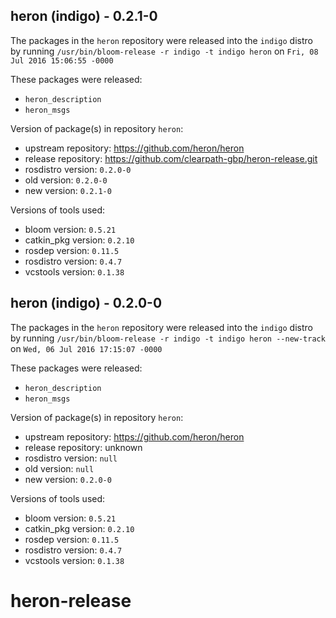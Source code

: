 ## heron (indigo) - 0.2.1-0

The packages in the `heron` repository were released into the `indigo` distro by running `/usr/bin/bloom-release -r indigo -t indigo heron` on `Fri, 08 Jul 2016 15:06:55 -0000`

These packages were released:
- `heron_description`
- `heron_msgs`

Version of package(s) in repository `heron`:

- upstream repository: https://github.com/heron/heron
- release repository: https://github.com/clearpath-gbp/heron-release.git
- rosdistro version: `0.2.0-0`
- old version: `0.2.0-0`
- new version: `0.2.1-0`

Versions of tools used:

- bloom version: `0.5.21`
- catkin_pkg version: `0.2.10`
- rosdep version: `0.11.5`
- rosdistro version: `0.4.7`
- vcstools version: `0.1.38`


## heron (indigo) - 0.2.0-0

The packages in the `heron` repository were released into the `indigo` distro by running `/usr/bin/bloom-release -r indigo -t indigo heron --new-track` on `Wed, 06 Jul 2016 17:15:07 -0000`

These packages were released:
- `heron_description`
- `heron_msgs`

Version of package(s) in repository `heron`:

- upstream repository: https://github.com/heron/heron
- release repository: unknown
- rosdistro version: `null`
- old version: `null`
- new version: `0.2.0-0`

Versions of tools used:

- bloom version: `0.5.21`
- catkin_pkg version: `0.2.10`
- rosdep version: `0.11.5`
- rosdistro version: `0.4.7`
- vcstools version: `0.1.38`


# heron-release